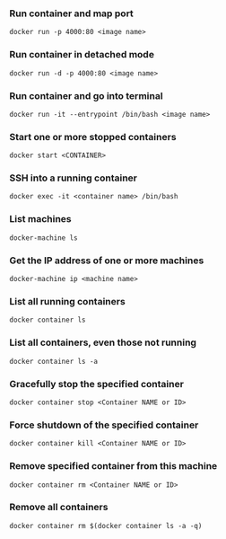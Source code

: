 ### Run container and map port

```shell
docker run -p 4000:80 <image name>
```

### Run container in detached mode

```shell
docker run -d -p 4000:80 <image name>
```

### Run container and go into terminal

```shell
docker run -it --entrypoint /bin/bash <image name>
```

### Start one or more stopped containers

```shell
docker start <CONTAINER>
```

### SSH into a running container

```shell
docker exec -it <container name> /bin/bash
```

### List machines

```shell
docker-machine ls
```

### Get the IP address of one or more machines
```shell
docker-machine ip <machine name>
```

### List all running containers

```shell
docker container ls
```

### List all containers, even those not running

```shell
docker container ls -a
```

### Gracefully stop the specified container

```shell
docker container stop <Container NAME or ID>
```

### Force shutdown of the specified container

```shell
docker container kill <Container NAME or ID>
```

### Remove specified container from this machine

```shell
docker container rm <Container NAME or ID>
```

### Remove all containers

```shell
docker container rm $(docker container ls -a -q)
```
